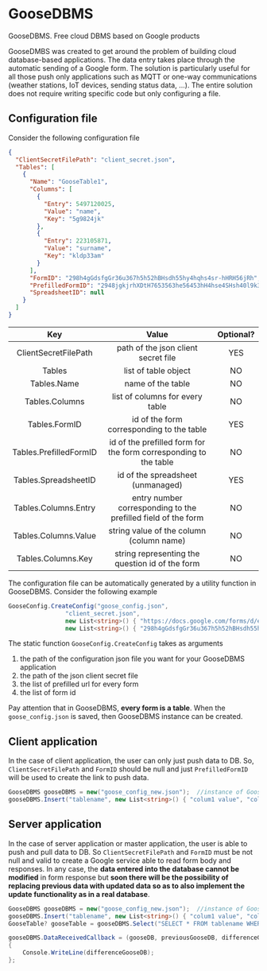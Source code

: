 # GooseDBMS
GooseDBMS. Free cloud DBMS based on Google products

GooseDMBS was created to get around the problem of building cloud database-based applications. The data entry takes place through the automatic sending of a Google form. The solution is particularly useful for all those push only applications such as MQTT or one-way communications (weather stations, IoT devices, sending status data, ...). The entire solution does not require writing specific code but only configuring a file.

## Configuration file
Consider the following configuration file
```json
{
  "ClientSecretFilePath": "client_secret.json",
  "Tables": [
    {
      "Name": "GooseTable1",
      "Columns": [
        {
          "Entry": 5497120025,
          "Value": "name",
          "Key": "5g9824jk"
        },
        {
          "Entry": 223105871,
          "Value": "surname",
          "Key": "kldp33am"
        }
      ],
      "FormID": "298h4gGdsfgGr36u367h5h52hBHsdh55hy4hqhs4sr-hHRH56jRh",
      "PrefilledFormID": "2948jgkjrhXDtH7653563he56453hH4hse4SHsh40l9k3fD",
      "SpreadsheetID": null
    }
  ]
}
```
|          Key           |                              Value                               | Optional? |
| :--------------------: | :--------------------------------------------------------------: | :-------: |
|  ClientSecretFilePath  |               path of the json client secret file                |    YES    |
|         Tables         |                       list of table object                       |    NO     |
|      Tables.Name       |                        name of the table                         |    NO     |
|     Tables.Columns     |                 list of columns for every table                  |    NO     |
|     Tables.FormID      |            id of the form corresponding to the table             |    YES    |
| Tables.PrefilledFormID | id of the prefilled form for the form corresponding to the table |    NO     |
|  Tables.SpreadsheetID  |                id of the spreadsheet (unmanaged)                 |    YES    |
|  Tables.Columns.Entry  |  entry number corresponding to the prefilled field of the form   |    NO     |
|  Tables.Columns.Value  |             string value of the column (column name)             |    NO     |
|   Tables.Columns.Key   |         string representing the question id of the form          |    NO     |

The configuration file can be automatically generated by a utility function in GooseDBMS. Consider the following example
```c#
GooseConfig.CreateConfig("goose_config.json",
                "client_secret.json",
                new List<string>() { "https://docs.google.com/forms/d/e/2948jgkjrhXDtH7653563he56453hH4hse4SHsh40l9k3fD/viewform?usp=pp_url&entry.5497120025=name&entry.223105871=surname" },
                new List<string>() { "298h4gGdsfgGr36u367h5h52hBHsdh55hy4hqhs4sr-hHRH56jRh" });
```
The static function ```GooseConfig.CreateConfig``` takes as arguments
1. the path of the configuration json file you want for your GooseDBMS application
2. the path of the json client secret file
3. the list of prefilled url for every form
4. the list of form id

Pay attention that in GooseDBMS, **every form is a table**. When the ```goose_config.json``` is saved, then GooseDBMS instance can be created.

## Client application
In the case of client application, the user can only just push data to DB. So, ```ClientSecretFilePath``` and ```FormID``` should be null and just ```PrefilledFormID``` will be used to create the link to push data.
```c#
GooseDBMS gooseDBMS = new("goose_config_new.json");  //instance of GooseDBMS
gooseDBMS.Insert("tablename", new List<string>() { "colum1 value", "column2 value" });  //this equivalent to: INSERT INTO tablename (name, surname) VALUES ('column1 value', 'column2 value')
```

## Server application
In the case of server application or master application, the user is able to push and pull data to DB. So ```ClientSecretFilePath``` and ```FormID``` must be not null and valid to create a Google service able to read form body and responses. In any case, the **data entered into the database cannot be modified** in form response but **soon there will be the possibility of replacing previous data with updated data so as to also implement the update functionality as in a real database**.
```c#
GooseDBMS gooseDBMS = new("goose_config_new.json");  //instance of GooseDBMS
gooseDBMS.Insert("tablename", new List<string>() { "colum1 value", "column2 value" });  //this equivalent to: INSERT INTO tablename (name, surname) VALUES ('column1 value', 'column2 value')
GooseTable? gooseTable = gooseDBMS.Select("SELECT * FROM tablename WHERE name = 'some name value'");  //literally the sql SELECT statement

gooseDBMS.DataReceivedCallback = (gooseDB, previousGooseDB, differenceGooseDB) =>  //callback triggered by new data on DB
{
    Console.WriteLine(differenceGooseDB);
};
```